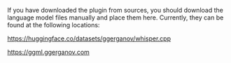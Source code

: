 If you have downloaded the plugin from sources, you should download the language model files manually and place them here. Currently, they can be found at the following locations:

https://huggingface.co/datasets/ggerganov/whisper.cpp

https://ggml.ggerganov.com
